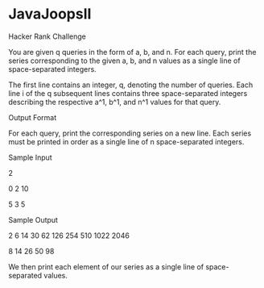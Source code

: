# JavaJoopsII
Hacker Rank Challenge

You are given q queries in the form of a, b, and n. For each query, print the series corresponding to the given a, b, and n values as a single line of  space-separated integers.

The first line contains an integer, q, denoting the number of queries.
Each line i of the q subsequent lines contains three space-separated integers describing the respective a^1, b^1, and n^1 values for that query.

Output Format

For each query, print the corresponding series on a new line. Each series must be printed in order as a single line of n space-separated integers.

Sample Input

2

0 2 10

5 3 5

Sample Output

2 6 14 30 62 126 254 510 1022 2046

8 14 26 50 98


We then print each element of our series as a single line of space-separated values.
